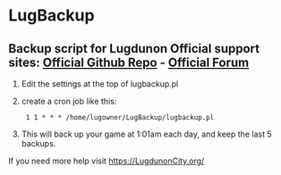 # LugBackup
Backup script for Lugdunon
Official support sites: [Official Github Repo](https://github.com/fstltna/LugBackup) - [Official Forum](https://lugdunoncity.org/index.php/forum/lugbackup)
---

1. Edit the settings at the top of lugbackup.pl
2. create a cron job like this:

        1 1 * * * /home/lugowner/LugBackup/lugbackup.pl
        
3. This will back up your game at 1:01am each day, and keep the last 5 backups.

If you need more help visit https://LugdunonCity.org/
